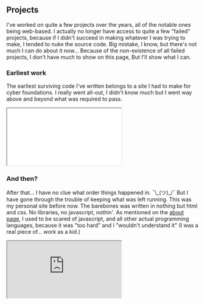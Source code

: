 ## <div class="head-wrapper"><span class="head pe-1">Projects</span></div>
I've worked on quite a few projects over the years, all of the notable ones being web-based. I actually no longer have access to quite a few "failed" projects, because if I didn't succeed in making whatever I was trying to make, I tended to nuke the source code. Big mistake, I know, but there's not much I can do about it now... Because of the non-existence of all failed projects, I don't have much to show on this page, But I'll show what I can.

### <div class="head-wrapper"><span class="head pe-1">Earliest work</span></div>
The earliest surviving code I've written belongs to a site I had to make for cyber foundations. I really went all-out, I didn't know much but I went way above and beyond what was required to pass.
<iframe src="/WebSite-main/awesome-cool-homepage/"></iframe>

### <div class="head-wrapper"><span class="head pe-1">And then?</span></div>
After that... I have no clue what order things happened in. ¯\\\_(ツ)\_/¯ But I have gone through the trouble of keeping what was left running. This was my personal site before now. The barebones was written in nothing but html and css. No libraries, no javascript, nothin'. As mentioned on the [about page](/about/), I used to be scared of javascript, and all other actual programming languages, because it was "too hard" and I "wouldn't understand it" (I was a real piece of... *work* as a kid.)
<!-- TODO: Upload remains of personal site -->
<iframe src="https://readf0x.github.io"></iframe>
